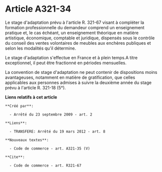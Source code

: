 # Article A321-34

Le stage d'adaptation prévu à l'article R. 321-67 visant à compléter la formation professionnelle du demandeur comprend un
enseignement pratique et, le cas échéant, un enseignement théorique en matière artistique, économique, comptable et
juridique, dispensés sous le contrôle du conseil des ventes volontaires de meubles aux enchères publiques et selon les
modalités qu'il détermine. 

Le stage d'adaptation s'effectue en France et à plein temps.A titre exceptionnel, il peut être fractionné en périodes
mensuelles. 

La convention de stage d'adaptation ne peut contenir de dispositions moins avantageuses, notamment en matière de
gratification, que celles applicables aux personnes admises à suivre la deuxième année du stage prévu à l'article R. 321-18
(5°).

**Liens relatifs à cet article**

	**Créé par**:

	  - Arrêté du 23 septembre 2009 - art. 2

	**Liens**:

	  - TRANSFERE: Arrêté du 19 mars 2012 - art. 8

	**Nouveaux textes**:

	  - Code de commerce - art. A321-35 (V)

	**Cite**:

	  - Code de commerce - art. R321-67
